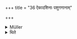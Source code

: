 +++
title = "36 ऐकादशिनाः पशुगणानाम्"

+++

<details><summary>Müller</summary>

The Vaiśvadeva is the norm for the Varuṇa-praghāsa, Sākamedha, and Sīra.

#####  Commentary

The Vaiśvadeva, beginning, like the Darśa-pūrṇamāsa, with an Āgneya aṣṭakapāla, takes certain rules from the Darśa-pūrṇamāsa, and transfers these, together with its own, as, for instance, the nine prayājas, to the Varuṇa-praghāsa, &c.
</details>

<details><summary>थिते</summary>

ऐकादशिनाः पशुगणानाम् ३६
</details>

